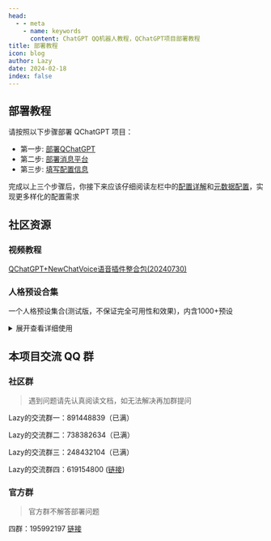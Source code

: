 ```yaml
---
head:
  - - meta
    - name: keywords
      content: ChatGPT QQ机器人教程，QChatGPT项目部署教程
title: 部署教程
icon: blog
author: Lazy
date: 2024-02-18
index: false
---
```


## 部署教程

请按照以下步骤部署 QChatGPT 项目：

- 第一步: [部署QChatGPT](qchatgpt/)
- 第二步: [部署消息平台](platforms/)
- 第三步: [填写配置信息](config.md)

完成以上三个步骤后，你接下来应该仔细阅读左栏中的[配置详解](../config/README.md)和[元数据配置](../metadata/README.md)，实现更多样化的配置需求

## 社区资源

### 视频教程

 [QChatGPT+NewChatVoice语音插件整合包(20240730)](https://www.bilibili.com/video/BV1iLvyePE8x/?share_source=copy_web&vd_source=596e7910a78045e2636e7b25e3618120)

### 人格预设合集

一个人格预设集合(测试版，不保证完全可用性和效果)，内含1000+预设

<details>
<summary>展开查看详细使用</summary>

下载链接： [http://pan.lazyshare.top/s/mOsK](http://pan.lazyshare.top/s/mOsK)

密码：20240804

使用方式： 

1. 下载解压，将里面你想要的人格预设文件，记得先解压，解压后里面的1000多个json文件，复制放入data/scenario文件夹，一个json文件就是一个预设(比如说：理塘丁真.json就是一个预设)

2. 修改配置文件：

   - 修改`pipeline.json`将`income-msg-check`和`[check-sensitive-words`字段设为`false`
   - 修改`provider.json`将`prompt-mode`字段设为`full-scenario`，`model`字段要特别设置一下，参考下面或这篇教程[https://thelazy.cn/2024/06/27/AIGC/](https://thelazy.cn/2024/06/27/AIGC/)

3. 对话中发送：!default set <预设名>`指令将其设为默认（将<预设名>整体替换为文件名）
   例如：!default set 理塘丁真

   然后再发送：
   !reset

注意：
1. 内含大量 NSFW 内容，请注意使用环境  
2. model应该使用claude系列或Gemini系列

最好的：claude-3-opus-20240229

一般的：claude-3-sonnet-20240229，gemini-1.5-pro-latest，gemini-1.5-flash-latest

如何使用相关模型：[https://thelazy.cn/2024/06/27/AIGC/](https://thelazy.cn/2024/06/27/AIGC/)

</details>


## 本项目交流 QQ 群

### 社区群

> 遇到问题请先认真阅读文档，如无法解决再加群提问

Lazy的交流群一：891448839（已满）

Lazy的交流群二：738382634（已满）

Lazy的交流群三：248432104（已满）

Lazy的交流群四：619154800 ([链接](https://qm.qq.com/q/1K9GjQuza))

### 官方群

> 官方群不解答部署问题

四群：195992197 [链接](https://qm.qq.com/cgi-bin/qm/qr?_wv=1027&k=cSekvWmyezfCE4O8gXS7lSjkmPinjzpP&authKey=G4jHfz2%2BtQawxCRhn1ZRrQiI8bTvlepQubZL6F9fymFuz8jqZZ4FkYh6lhKLMCd9&noverify=0&group_code=195992197)

